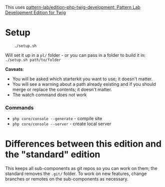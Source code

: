 This uses [pattern-lab/edition-php-twig-development: Pattern Lab Development Edition for Twig](https://github.com/pattern-lab/edition-php-twig-development)

# Setup

		./setup.sh

Will set it up in a `pl/` folder - or you can pass in a folder to build it in: `./setup.sh path/to/folder`


**Caveats**: 

- You will be asked which starterkit you want to use; it doesn't matter.
- You will see a warning about a path already existing and if you should merge or replace the contents; it doesn't matter.
- The watch command does not work

### Commands

- `php core/console --generate` - compile site
- `php core/console --server` - create local server

# Differences between this edition and the "standard" edition

This keeps all sub-components as git repos so you can work on them; the standard removes the `.git/` folder. To work on new features, change branches or remotes on the sub-components as necessary.